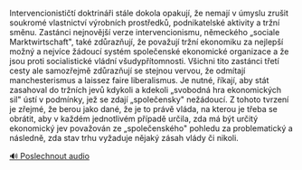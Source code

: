 
Intervencionističtí doktrináři stále dokola opakují, že nemají v úmyslu zrušit soukromé vlastnictví výrobních prostředků, podnikatelské aktivity a tržní směnu. Zastánci nejnovější verze intervencionismu, německého „sociale Marktwirtschaft", také zdůrazňují, že považují tržní ekonomiku za nejlepší možný a nejvíce žádoucí systém společenské ekonomické organizace a že jsou proti socialistické vládní všudypřítomnosti. Všichni tito zastánci třetí cesty ale samozřejmě zdůrazňují se stejnou vervou, že odmítají manchesterismus a laissez faire liberalismus. Je nutné, říkají, aby stát zasahoval do tržních jevů kdykoli a kdekoli „svobodná hra ekonomických sil" ústí v podmínky, jež se zdají „společensky" nežádoucí. Z tohoto tvrzení je zřejmé, že berou jako dané, že je to právě vláda, na kterou je třeba se obrátit, aby v každém jednotlivém případě určila, zda má být určitý ekonomický jev považován ze „společenského" pohledu za problematický a následně, zda stav trhu vyžaduje nějaký zásah vlády či nikoli.

[🔊 Poslechnout audio](/data/7-paragraphs/audio/chapter_145/para_006-Intervencionistit-doktrini-stle-dokola-opakuj.mp3)
